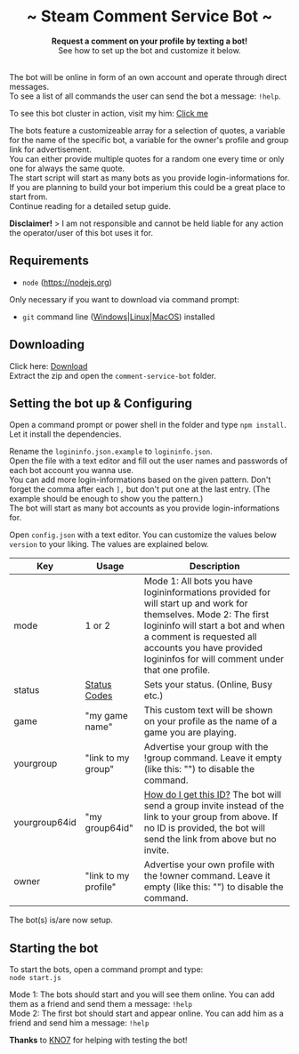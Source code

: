 <div align="center">
	<h1 align="center">~ Steam Comment Service Bot ~</h1>
	<strong>Request a comment on your profile by texting a bot!</strong><br />See how to set up the bot and customize it below.<br /><br />
</div>

The bot will be online in form of an own account and operate through direct messages.  
To see a list of all commands the user can send the bot a message: `!help`.  

To see this bot cluster in action, visit my him: [Click me](https://steamcommunity.com/id/3urobeatscommentbot)

The bots feature a customizeable array for a selection of quotes, a variable for the name of the specific bot, a variable for the owner's profile and group link for advertisement.  
You can either provide multiple quotes for a random one every time or only one for always the same quote.  
The start script will start as many bots as you provide login-informations for. If you are planning to build your bot imperium this could be a great place to start from.  
Continue reading for a detailed setup guide.  

**Disclaimer!** > I am not responsible and cannot be held liable for any action the operator/user of this bot uses it for.

## Requirements

- `node` (https://nodejs.org)

Only necessary if you want to download via command prompt:
- `git` command line ([Windows](https://git-scm.com/download/win)|[Linux](https://git-scm.com/book/en/v2/Getting-Started-Installing-Git)|[MacOS](https://git-scm.com/download/mac)) installed

## Downloading

Click here: [Download](https://github.com/HerrEurobeat/steam-bots/archive/master.zip)  
Extract the zip and open the `comment-service-bot` folder.

## Setting the bot up & Configuring

Open a command prompt or power shell in the folder and type `npm install`. Let it install the dependencies.  

Rename the `logininfo.json.example` to `logininfo.json`.  
Open the file with a text editor and fill out the user names and passwords of each bot account you wanna use.  
You can add more login-informations based on the given pattern. Don't forget the comma after each `],` but don't put one at the last entry. (The example should be enough to show you the pattern.)  
The bot will start as many bot accounts as you provide login-informations for.  

Open `config.json` with a text editor. You can customize the values below `version` to your liking. The values are explained below.  

| Key           | Usage            | Description  |
| ------------- | ---------------- | ----- |
| mode          | 1 or 2           | Mode 1: All bots you have logininformations provided for will start up and work for themselves. Mode 2: The first logininfo will start a bot and when a comment is requested all accounts you have provided logininfos for will comment under that one profile. |
| status        | [Status Codes](https://github.com/DoctorMcKay/node-steam-user/blob/master/enums/EPersonaState.js) | Sets your status. (Online, Busy etc.) |
| game          | "my game name" | This custom text will be shown on your profile as the name of a game you are playing. |
| yourgroup     | "link to my group" | Advertise your group with the !group command. Leave it empty (like this: "") to disable the command. |
| yourgroup64id | "my group64id" | [How do I get this ID?](https://steamcommunity.com/sharedfiles/filedetails/?id=1344514370) The bot will send a group invite instead of the link to your group from above. If no ID is provided, the bot will send the link from above but no invite. |
| owner         | "link to my profile" | Advertise your own profile with the !owner command. Leave it empty (like this: "") to disable the command. |


The bot(s) is/are now setup.  

## Starting the bot

To start the bots, open a command prompt and type:    
`node start.js`  

Mode 1: The bots should start and you will see them online. You can add them as a friend and send them a message: `!help`  
Mode 2: The first bot should start and appear online. You can add him as a friend and send him a message: `!help`


**Thanks** to [KNO7](https://steamcommunity.com/id/KN07Gaming/) for helping with testing the bot!